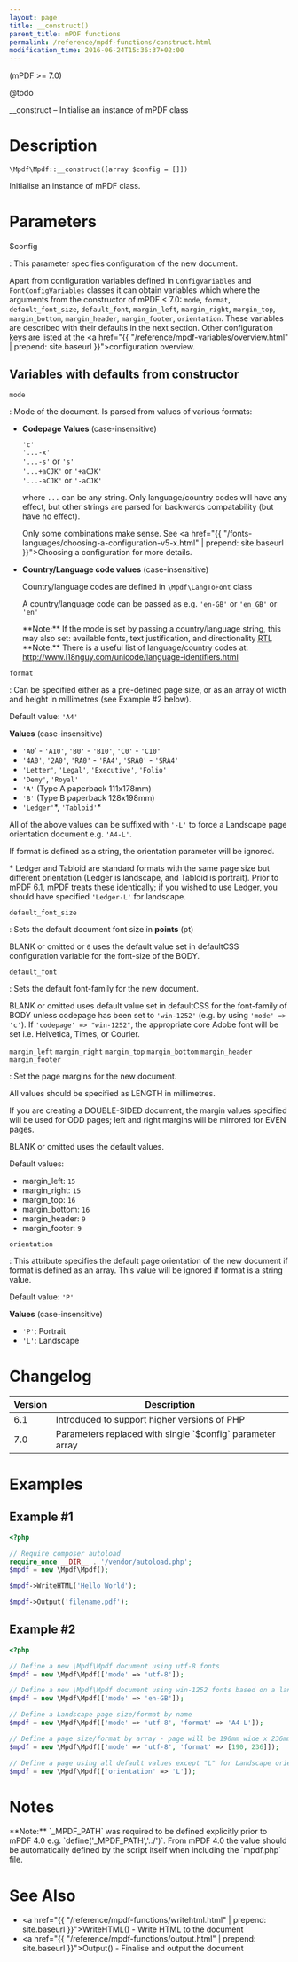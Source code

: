 ```yaml
---
layout: page
title: __construct()
parent_title: mPDF functions
permalink: /reference/mpdf-functions/construct.html
modification_time: 2016-06-24T15:36:37+02:00
---
```


(mPDF >= 7.0)

@todo

__construct – Initialise an instance of mPDF class

# Description

`\Mpdf\Mpdf::__construct([array $config = []])`

Initialise an instance of mPDF class.

# Parameters

<span class="parameter">$config</span>

: This parameter specifies configuration of the new document. 

  Apart from configuration variables defined in
  `ConfigVariables` and `FontConfigVariables` classes it can obtain variables which where the arguments
  from the constructor of mPDF < 7.0: `mode`, `format`, `default_font_size`, `default_font`, `margin_left`,
  `margin_right`, `margin_top`, `margin_bottom`, `margin_header`, `margin_footer`, `orientation`. These variables are described with 
  their defaults in the next section. Other configuration keys are listed at the <a href="{{ "/reference/mpdf-variables/overview.html" | prepend: site.baseurl }}">configuration overview</a>.

## Variables with defaults from constructor

`mode`

: Mode of the document. Is parsed from values of various formats:
  
  * **Codepage Values** (case-insensitive)
    
    `'c'`  
    `'...-x'`  
    `'...-s'` or `'s'`  
    `'...+aCJK'` or `'+aCJK'`  
    `'...-aCJK'` or `'-aCJK'`  
    
    where `...` can be any string. Only language/country codes will have any effect, but other strings are parsed for
    backwards compatability (but have no effect).
    
    Only some combinations make sense. See
    <a href="{{ "/fonts-languages/choosing-a-configuration-v5-x.html" | prepend: site.baseurl }}">Choosing a configuration</a>
    for more details.
  
  * **Country/Language code values** (case-insensitive)
  
    Country/language codes are defined in `\Mpdf\LangToFont` class

    A country/language code can be passed as e.g. `'en-GB'` or `'en_GB'` or `'en'`

    <div class="alert alert-info" role="alert" markdown="1">
      **Note:** If the <span class="parameter">mode</span> is set by passing a country/language string,
      this may also set: available fonts, text justification, and directionality
      <acronym title="Right-to-Left document, used for Hebrew and Arabic languages">RTL</acronym>
    </div>

    <div class="alert alert-info" role="alert" markdown="1">
      **Note:** There is a useful list of language/country codes at:
      <a href="http://www.i18nguy.com/unicode/language-identifiers.html">http://www.i18nguy.com/unicode/language-identifiers.html</a>
    </div>

`format`

: Can be specified either as a pre-defined page size, or as an array of width and height in millimetres (see Example #2 below).

  Default value: `'A4'`

  **Values** (case-insensitive)
  
  - `'A0`' - `'A10'`, `'B0'` - `'B10'`, `'C0'` - `'C10'`
  - `'4A0'`, `'2A0'`, `'RA0'` - `'RA4'`, `'SRA0'` - `'SRA4'`
  - `'Letter'`, `'Legal'`, `'Executive'`, `'Folio'`
  - `'Demy'`, `'Royal'`
  - `'A'` (Type A paperback 111x178mm)
  - `'B'` (Type B paperback 128x198mm)
  - `'Ledger'`\*, `'Tabloid'`\*

  All of the above values can be suffixed with `'-L'` to force a Landscape page orientation document e.g. `'A4-L'`.

  If <span class="parameter">format</span> is defined as a string, the <span class="parameter">orientation</span>
  parameter will be ignored.

  \* Ledger and Tabloid are standard formats with the same page size but different orientation
  (Ledger is landscape, and Tabloid is portrait). Prior to mPDF 6.1, mPDF treats these identically; if you wished to use
  Ledger, you should have specified `'Ledger-L'` for landscape.

`default_font_size`

: Sets the default document font size in **points** (pt)

  <span class="smallblock">BLANK</span> or omitted or `0` uses the default value set in <span class="parameter">defaultCSS</span> 
  configuration variable for the font-size of the BODY.

`default_font`

: Sets the default font-family for the new document.

  <span class="smallblock">BLANK</span> or omitted uses default value set in <span class="parameter">defaultCSS</span> for the font-family of BODY
  unless <span class="parameter">codepage</span> has been set to `'win-1252'` (e.g. by using `'mode' => 'c'`). If
  `'codepage' => "win-1252"`, the appropriate core Adobe font will be set i.e. Helvetica, Times, or Courier.

`margin_left`
`margin_right`
`margin_top`
`margin_bottom`
`margin_header`
`margin_footer`  

: Set the page margins for the new document.

  All values should be specified as <span class="smallblock">LENGTH</span> in millimetres.

  If you are creating a <span class="smallblock">DOUBLE-SIDED</span> document, the margin values specified will be
  used for <span class="smallblock">ODD</span> pages; left and right margins will be mirrored for
  <span class="smallblock">EVEN</span> pages.

  <span class="smallblock">BLANK</span> or omitted uses the default values.

  Default values:

  - <span class="parameter">margin_left</span>:   `15`
  - <span class="parameter">margin_right</span>:  `15`
  - <span class="parameter">margin_top</span>:    `16`
  - <span class="parameter">margin_bottom</span>: `16`
  - <span class="parameter">margin_header</span>:  `9`
  - <span class="parameter">margin_footer</span>:  `9`

`orientation`

: This attribute specifies the default page orientation of the new document if <span class="parameter">format</span>
  is defined as an array. This value will be ignored if <span class="parameter">format</span> is a string value.
  
  
  Default value: `'P'`
  
  **Values** (case-insensitive)

   * `'P'`: Portrait
   * `'L'`: Landscape

# Changelog

<table class="table">
<thead>
  <tr>
    <th>Version</th>
    <th>Description</th>
  </tr>
</thead>
<tbody>
<tr>
  <td>6.1</td>
  <td>Introduced to support higher versions of PHP</td>
</tr>
<tr>
  <td>7.0</td>
  <td markdown="1">
  Parameters replaced with single `$config` parameter array
  </td>
</tr>
</tbody>
</table>

# Examples

## Example #1

```php
<?php

// Require composer autoload
require_once __DIR__ . '/vendor/autoload.php';
$mpdf = new \Mpdf\Mpdf();

$mpdf->WriteHTML('Hello World');

$mpdf->Output('filename.pdf');

```

## Example #2

```php
<?php

// Define a new \Mpdf\Mpdf document using utf-8 fonts
$mpdf = new \Mpdf\Mpdf(['mode' => 'utf-8']);

// Define a new \Mpdf\Mpdf document using win-1252 fonts based on a language/country code
$mpdf = new \Mpdf\Mpdf(['mode' => 'en-GB']);

// Define a Landscape page size/format by name
$mpdf = new \Mpdf\Mpdf(['mode' => 'utf-8', 'format' => 'A4-L']);

// Define a page size/format by array - page will be 190mm wide x 236mm height
$mpdf = new \Mpdf\Mpdf(['mode' => 'utf-8', 'format' => [190, 236]]);

// Define a page using all default values except "L" for Landscape orientation
$mpdf = new \Mpdf\Mpdf(['orientation' => 'L']);

```

# Notes

<div class="alert alert-info" role="alert" markdown="1">
  **Note:** `_MPDF_PATH` was required to be
  defined explicitly prior to mPDF 4.0 e.g. `define('_MPDF_PATH','../')`. From mPDF 4.0 the value should be automatically
  defined by the script itself when including the `mpdf.php` file.
</div>

# See Also

- <a href="{{ "/reference/mpdf-functions/writehtml.html" | prepend: site.baseurl }}">WriteHTML()</a> - Write HTML to the document
- <a href="{{ "/reference/mpdf-functions/output.html" | prepend: site.baseurl }}">Output()</a> - Finalise and output the document
